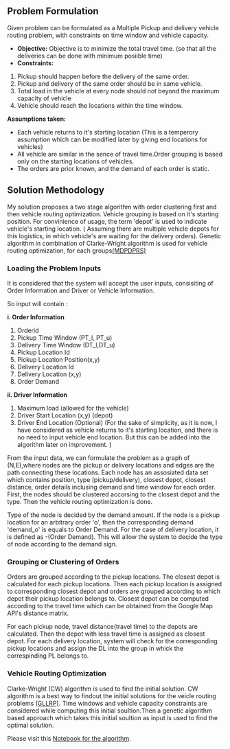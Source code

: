 ## Problem Formulation
Given problem can be formulated as a Multiple Pickup and delivery vehicle routing problem, with constraints on time window and vehicle capacity. 
* **Objective:** Objective is to minimize the total travel time. (so that all the deliveries can be done with minimum posiible time)
* **Constraints:**
 1. Pickup should happen before the delivery of the same order.
 2. Pickup and delivery of the same order should be in same vehicle.
 3. Total load in the vehicle at every node should not beyond the maximum capacity of vehicle
 4. Vehicle should reach the locations within the time window.

**Assumptions taken:** 
* Each vehicle returns to it's starting location (This is a temperory assumption which can be modified later by giving end locations for vehicles)
* All vehicle are similar in the sence of travel time.Order grouping is based only on the starting locations of vehicles.
* The orders are prior known, and the demand of each order is static.

## Solution Methodology

My solution proposes a two stage algorithm with order clustering first and then vehicle routing optimization.  Vehicle grouping is based on it's starting position. For convinience of usage, the term 'depot' is used to indicate vehicle's starting location. ( Assuming there are multiple vehicle depots for this logistics, in which vehicle's are waiting for the delivery orders). Genetic algorithm in combination of Clarke-Wright algorithm is used for vehicle routing optimization, for each groups[(MDPDPRS)](https://doi.org/10.1155/2021/5182989)

### Loading the Problem Inputs
It is considered that the system will accept the user inputs, consisiting of Order Information and Driver or Vehicle Information.

So input will contain :

**i. Order Information**
1. Orderid
2. Pickup Time Window (PT_l, PT_u)
3. Delivery Time Window (DT_l,DT_u)
4. Pickup Location Id
5. Pickup Location Position(x,y)
6. Delivery Location Id
7. Delivery Location (x,y)
8. Order Demand

**ii. Driver Information**
1. Maximum load (allowed for the vehicle)
3. Driver Start Location (x,y) (depot)
4. Driver End Location (Optional) (For the sake of simplicity, as it is now, I have considered as vehicle returns to it's starting location, and there is no need to input
vehicle end location. But this can be added into the algorithm later on improvement. )

From the input data, we can formulate the problem as a graph of (N,E),where nodes are the pickup or delivery locations and edges are the path connecting these locations. Each node 
has an assosiated data set which contains position, type (pickup/delivery), closest depot, closest distance, order details inclusing demand and time window for each order. 
First, the nodes should be clustered accorsing to the closest depot and the type. Then the vehicle routing optimization is done. 

Type of the node is decided by the demand amount. If the node is a pickup location for an arbitrary order 'o', then the corresponding demand 'demand_o' is equals to Order Demand.
For the case of delivery location, it is defined as -(Order Demand). This will allow the system to decide the type of node according to the demand sign. 

### Grouping or Clustering of Orders

Orders are grouped according to the pickup locations. The closest depot is calculated for each pickup locations. Then each pickup location is assigned to corresponding closest depot and orders are grouped according to which depot their pickup location belongs to. 
Closest depot can be computed according to the travel time which can be obtained from the Google Map API's distance matrix. 

For each pickup node, travel distance(travel time) to the depots are calculated.  Then the depot with less travel time is assigned as  closest depot. 
For each delivery location, system will check for the corresponding pickup locations and assign the DL into the group in whick the correspinding PL belongs to. 

### Vehicle Routing Optimization

Clarke-Wright (CW) algorithm is used to find the initial solution. CW algorithm is a best way to findout the initial solutions for the veicle routing problems [(GLLRP)](https://doi.org/10.1016/j.tre.2020.102118). Time windows and vehicle capacity constraints are considered while computing this initial soultion.Then a genetic algorithm based approach which takes this initial soultion as input is used to find the optimal solution. 


Please visit this [Notebook for the algorithm](). 














